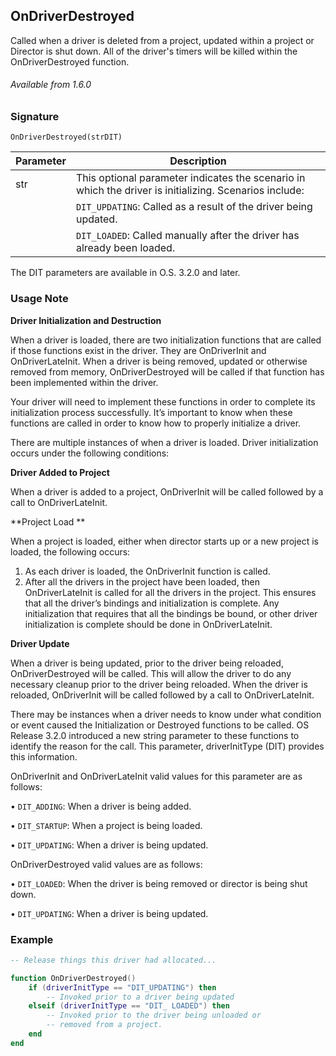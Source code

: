 ## OnDriverDestroyed

Called when a driver is deleted from a project, updated within a project or Director is shut down. All of the driver's timers will be killed within the OnDriverDestroyed function.

###### Available from 1.6.0


### Signature

`OnDriverDestroyed(strDIT) `


| Parameter | Description |
| --- | --- |
| str | This optional parameter indicates the scenario in which the driver is initializing. Scenarios include: |
|  |  `DIT_UPDATING`: Called as a result of the driver being updated. |
|  |  `DIT_LOADED`: Called manually after the driver has already been loaded. |

The DIT parameters are available in O.S. 3.2.0 and later.


### Usage Note

**Driver Initialization and Destruction**

When a driver is loaded, there are two initialization functions that are called if those functions exist in the driver. They are OnDriverInit and OnDriverLateInit. When a driver is being removed, updated or otherwise removed from memory, OnDriverDestroyed will be called if that function has been implemented within the driver.

Your driver will need to implement these functions in order to complete its initialization process successfully. It’s important to know when these functions are called in order to know how to properly initialize a driver.

There are multiple instances of when a driver is loaded. Driver initialization occurs under the following conditions:

**Driver Added to Project** 

When a driver is added to a project, OnDriverInit will be called followed by a call to OnDriverLateInit.

**Project Load **

When a project is loaded, either when director starts up or a new project is loaded, the following occurs:

1. As each driver is loaded, the OnDriverInit function is called.
2. After all the drivers in the project have been loaded, then OnDriverLateInit is called for all the drivers in the project. This ensures that all the driver’s bindings and initialization is complete. Any initialization that requires that all the bindings be bound, or other driver initialization is complete should be done in OnDriverLateInit.

**Driver Update** 

When a driver is being updated, prior to the driver being reloaded, OnDriverDestroyed will be called. This will allow the driver to do any necessary cleanup prior to the driver being reloaded. When the driver is reloaded, OnDriverInit will be called followed by a call to OnDriverLateInit.

There may be instances when a driver needs to know under what condition or event caused the Initialization or Destroyed functions to be called. OS Release 3.2.0 introduced a new string parameter to these functions to identify the reason for the call. This parameter, driverInitType (DIT) provides this information.

OnDriverInit and OnDriverLateInit valid values for this parameter are as follows:

•	`DIT_ADDING`: When a driver is being added.

•	`DIT_STARTUP`: When a project is being loaded.

•	`DIT_UPDATING`: When a driver is being updated.

OnDriverDestroyed valid values are as follows:

•	`DIT_LOADED`: When the driver is being removed or director is being shut down.

•	`DIT_UPDATING`: When a driver is being updated.


### Example

```lua
-- Release things this driver had allocated...

function OnDriverDestroyed()
    if (driverInitType == "DIT_UPDATING") then
        -- Invoked prior to a driver being updated
    elseif (driverInitType == "DIT_ LOADED") then
        -- Invoked prior to the driver being unloaded or
        -- removed from a project.
    end
end
```
